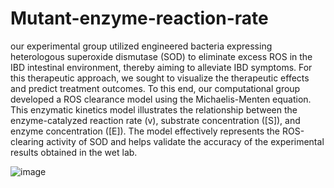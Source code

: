 # Mutant-enzyme-reaction-rate

our experimental group utilized engineered bacteria expressing heterologous superoxide dismutase (SOD) to eliminate excess ROS in the IBD intestinal environment, thereby aiming to alleviate IBD symptoms. For this therapeutic approach, we sought to visualize the therapeutic effects and predict treatment outcomes. To this end, our computational group developed a ROS clearance model using the Michaelis-Menten equation. This enzymatic kinetics model illustrates the relationship between the enzyme-catalyzed reaction rate (v), substrate concentration ([S]), and enzyme concentration ([E]). The model effectively represents the ROS-clearing activity of SOD and helps validate the accuracy of the experimental results obtained in the wet lab.

![image](https://github.com/user-attachments/assets/2432069c-64b6-4068-b9ff-19f90ec0411d)
